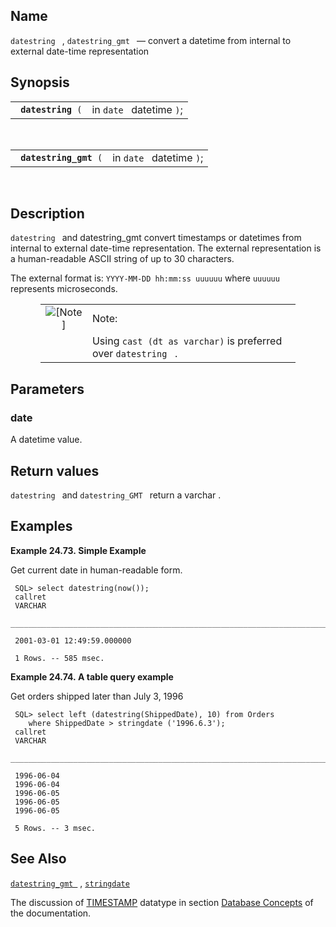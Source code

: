<div id="fn_datestring" class="refentry">

<div class="titlepage">

</div>

<div class="refnamediv">

## Name

`datestring ` , `datestring_gmt ` — convert a datetime from internal to
external date-time representation

</div>

<div class="refsynopsisdiv">

## Synopsis

<div id="fsyn_datestring" class="funcsynopsis">

|                         |                          |
|-------------------------|--------------------------|
| ` `**`datestring`**` (` | in `date ` datetime `)`; |

<div class="funcprototype-spacer">

 

</div>

</div>

<div id="fsyn_datestring_gmt" class="funcsynopsis">

|                             |                          |
|-----------------------------|--------------------------|
| ` `**`datestring_gmt`**` (` | in `date ` datetime `)`; |

<div class="funcprototype-spacer">

 

</div>

</div>

</div>

<div id="desc_datestring" class="refsect1">

## Description

`datestring ` and datestring_gmt convert
<span class="type">timestamps</span> or
<span class="type">datetimes</span> from internal to external date-time
representation. The external representation is a human-readable ASCII
string of up to 30 characters.

The external format is: `YYYY-MM-DD hh:mm:ss uuuuuu` where `uuuuuu`
represents microseconds.

<div class="note" style="margin-left: 0.5in; margin-right: 0.5in;">

|                              |                                                                |
|:----------------------------:|:---------------------------------------------------------------|
| ![\[Note\]](images/note.png) | Note:                                                          |
|                              | Using `cast (dt as varchar)` is preferred over `datestring ` . |

</div>

</div>

<div id="params_datestring" class="refsect1">

## Parameters

<div id="id84294" class="refsect2">

### date

A <span class="type">datetime </span> value.

</div>

</div>

<div id="ret_datestring" class="refsect1">

## Return values

`datestring ` and `datestring_GMT ` return a
<span class="type">varchar</span> .

</div>

<div id="examples_datestring" class="refsect1">

## Examples

<div id="ex_datestring_1" class="example">

**Example 24.73. Simple Example**

<div class="example-contents">

Get current date in human-readable form.

``` screen
 SQL> select datestring(now());
 callret
 VARCHAR
 _______________________________________________________________________________

 2001-03-01 12:49:59.000000

 1 Rows. -- 585 msec.
```

</div>

</div>

  

<div id="ex_datestring_2" class="example">

**Example 24.74. A table query example**

<div class="example-contents">

Get orders shipped later than July 3, 1996

``` screen
 SQL> select left (datestring(ShippedDate), 10) from Orders
    where ShippedDate > stringdate ('1996.6.3');
 callret
 VARCHAR
 _______________________________________________________________________________

 1996-06-04
 1996-06-04
 1996-06-05
 1996-06-05
 1996-06-05

 5 Rows. -- 3 msec.
```

</div>

</div>

  

</div>

<div id="seealso_datestring" class="refsect1">

## See Also

<a href="fn_datestring_gmt.html" class="link"
title="datestring_GMT"><code class="function">datestring_gmt </code></a>
, <a href="fn_stringdate.html" class="link" title="stringdate"><code
class="function">stringdate</code></a>

The discussion of <a href="ch-concepts.html#dttimestamp" class="link"
title="TIMESTAMP; DATE &amp; TIME"><span
class="type">TIMESTAMP</span></a> datatype in section
<a href="ch-concepts.html#coredbengine" class="link"
title="5.1. Core Database Engine">Database Concepts</a> of the
documentation.

</div>

</div>

